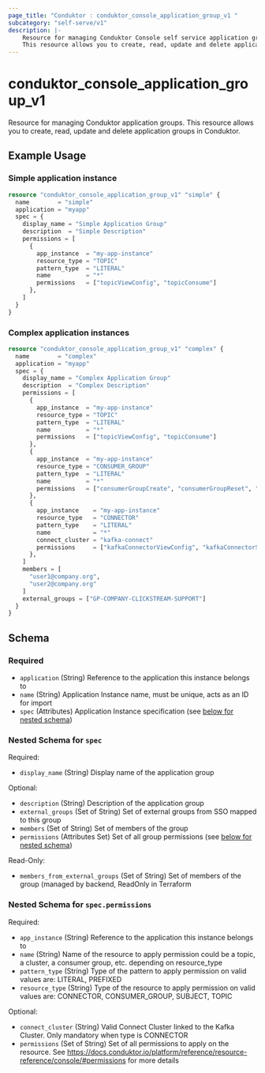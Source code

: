 ```yaml
---
page_title: "Conduktor : conduktor_console_application_group_v1 "
subcategory: "self-serve/v1"
description: |-
    Resource for managing Conduktor Console self service application groups.
    This resource allows you to create, read, update and delete application groups in Conduktor.
---
```


# conduktor_console_application_group_v1

Resource for managing Conduktor application groups.
This resource allows you to create, read, update and delete application groups in Conduktor.

## Example Usage

### Simple application instance
```terraform
resource "conduktor_console_application_group_v1" "simple" {
  name        = "simple"
  application = "myapp"
  spec = {
    display_name = "Simple Application Group"
    description  = "Simple Description"
    permissions = [
      {
        app_instance  = "my-app-instance"
        resource_type = "TOPIC"
        pattern_type  = "LITERAL"
        name          = "*"
        permissions   = ["topicViewConfig", "topicConsume"]
      },
    ]
  }
}
```

### Complex application instances
```terraform
resource "conduktor_console_application_group_v1" "complex" {
  name        = "complex"
  application = "myapp"
  spec = {
    display_name = "Complex Application Group"
    description  = "Complex Description"
    permissions = [
      {
        app_instance  = "my-app-instance"
        resource_type = "TOPIC"
        pattern_type  = "LITERAL"
        name          = "*"
        permissions   = ["topicViewConfig", "topicConsume"]
      },
      {
        app_instance  = "my-app-instance"
        resource_type = "CONSUMER_GROUP"
        pattern_type  = "LITERAL"
        name          = "*"
        permissions   = ["consumerGroupCreate", "consumerGroupReset", "consumerGroupDelete", "consumerGroupView"]
      },
      {
        app_instance    = "my-app-instance"
        resource_type   = "CONNECTOR"
        pattern_type    = "LITERAL"
        name            = "*"
        connect_cluster = "kafka-connect"
        permissions     = ["kafkaConnectorViewConfig", "kafkaConnectorStatus", "kafkaConnectRestart"]
      },
    ]
    members = [
      "user1@company.org",
      "user2@company.org"
    ]
    external_groups = ["GP-COMPANY-CLICKSTREAM-SUPPORT"]
  }
}
```


<!-- schema generated by tfplugindocs -->
## Schema

### Required

- `application` (String) Reference to the application this instance belongs to
- `name` (String) Application Instance name, must be unique, acts as an ID for import
- `spec` (Attributes) Application Instance specification (see [below for nested schema](#nestedatt--spec))

<a id="nestedatt--spec"></a>
### Nested Schema for `spec`

Required:

- `display_name` (String) Display name of the application group

Optional:

- `description` (String) Description of the application group
- `external_groups` (Set of String) Set of external groups from SSO mapped to this group
- `members` (Set of String) Set of members of the group
- `permissions` (Attributes Set) Set of all group permissions (see [below for nested schema](#nestedatt--spec--permissions))

Read-Only:

- `members_from_external_groups` (Set of String) Set of members of the group (managed by backend, ReadOnly in Terraform

<a id="nestedatt--spec--permissions"></a>
### Nested Schema for `spec.permissions`

Required:

- `app_instance` (String) Reference to the application this instance belongs to
- `name` (String) Name of the resource to apply permission could be a topic, a cluster, a consumer group, etc. depending on resource_type
- `pattern_type` (String) Type of the pattern to apply permission on valid values are: LITERAL, PREFIXED
- `resource_type` (String) Type of the resource to apply permission on valid values are: CONNECTOR, CONSUMER_GROUP, SUBJECT, TOPIC

Optional:

- `connect_cluster` (String) Valid Connect Cluster linked to the Kafka Cluster. Only mandatory when type is CONNECTOR
- `permissions` (Set of String) Set of all permissions to apply on the resource. See https://docs.conduktor.io/platform/reference/resource-reference/console/#permissions for more details





